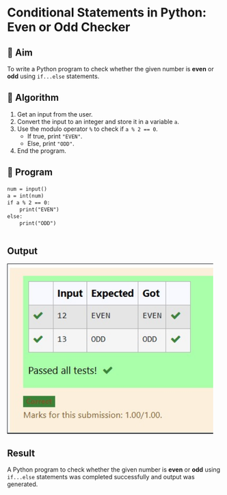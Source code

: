 # Conditional Statements in Python: Even or Odd Checker

## 🎯 Aim
To write a Python program to check whether the given number is **even** or **odd** using `if...else` statements.

## 🧠 Algorithm
1. Get an input from the user.
2. Convert the input to an integer and store it in a variable `a`.
3. Use the modulo operator `%` to check if `a % 2 == 0`.
   - If true, print `"EVEN"`.
   - Else, print `"ODD"`.
4. End the program.

## 🧾 Program
```
num = input()
a = int(num)
if a % 2 == 0:
    print("EVEN")
else:
    print("ODD")


```

## Output
![alt text](output1.png)

## Result
A Python program to check whether the given number is **even** or **odd** using `if...else` statements was completed successfully and output was generated.